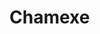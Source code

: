 # Chamexe
<a align="center" width="500px" src="https://media.giphy.com/media/jTNG3RF6EwbkpD4LZx/source.mov" />
